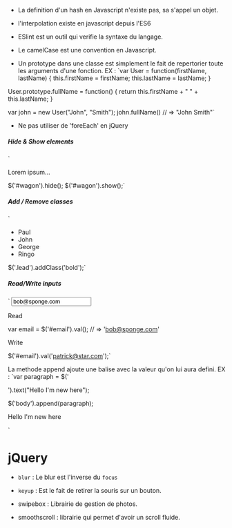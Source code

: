 - La definition d'un hash en Javascript n'existe pas, sa s'appel un objet.
- l'interpolation existe en javascript depuis l'ES6

- ESlint est un outil qui verifie la syntaxe du langage.
- Le camelCase est une convention en Javascript.
- Un prototype dans une classe est simplement le fait de repertorier toute les arguments d'une fonction.
EX : `var User = function(firstName, lastName) {
  this.firstName = firstName;
  this.lastName = lastName;
}

User.prototype.fullName = function() {
  return this.firstName + " " + this.lastName;
}

var john = new User("John", "Smith");
john.fullName()
// => "John Smith"`

- Ne pas utiliser de 'foreEach' en jQuery

##### Hide & Show elements
`<div id="wagon">
  Lorem ipsum...
</div>

$('#wagon').hide();
$('#wagon').show();`

##### Add / Remove classes

`<ul>
  <li class="lead">Paul</li>
  <li class="lead">John</li>
  <li>George</li>
  <li>Ringo</li>
</ul>

$('.lead').addClass('bold');`

##### Read/Write inputs

`<!-- Some HTML -->
<input name="email" id="email" value="bob@sponge.com" />

Read

var email = $('#email').val();
// => 'bob@sponge.com'

Write

$('#email').val('patrick@star.com');`


La methode append ajoute une balise avec la valeur qu'on lui aura defini.
EX : `var paragraph = $('<p>').text("Hello I'm new here");

$('body').append(paragraph);

<!-- Result HTML -->
<body>
  <p>Hello I'm new here</p>
</body>`


jQuery
======

- `blur` : Le blur est l'inverse du `focus`
- `keyup` : Est le fait de retirer la souris sur un bouton.

- swipebox : Librairie de gestion de photos.
- smoothscroll : librairie qui permet d'avoir un scroll fluide.

